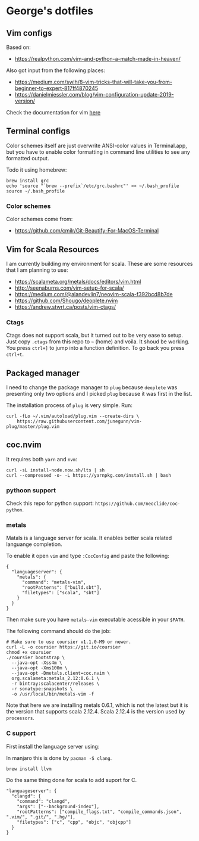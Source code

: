 # George's dotfiles

## Vim configs

Based on:
- https://realpython.com/vim-and-python-a-match-made-in-heaven/

Also got input from the following places:

- https://medium.com/swlh/8-vim-tricks-that-will-take-you-from-beginner-to-expert-817ff4870245
- https://danielmiessler.com/blog/vim-configuration-update-2019-version/

Check the documentation for vim [here](vim-doc.md)

## Terminal configs

Color schemes itself are just overwrite ANSI-color values in Terminal.app,
but you have to enable color formatting in command line utilities to see any formatted output.

Todo it using homebrew:

```
brew install grc
echo 'source "`brew --prefix`/etc/grc.bashrc"' >> ~/.bash_profile
source ~/.bash_profile
```

### Color schemes

Color schemes come from:
- https://github.com/cmilr/Git-Beautify-For-MacOS-Terminal

## Vim for Scala Resources

I am currently building my environment for scala.
These are some resources that I am planning to use:

- https://scalameta.org/metals/docs/editors/vim.html
- http://seenaburns.com/vim-setup-for-scala/
- https://medium.com/@alandevlin7/neovim-scala-f392bcd8b7de
- https://github.com/Shougo/deoplete.nvim
- https://andrew.stwrt.ca/posts/vim-ctags/

### Ctags

Ctags does not support scala, but it turned out to be very ease to setup.
Just copy `.ctags` from this repo to `~` (home) and voila.
It shoud be working.
You press `ctrl+]` to jump into a function definition.
To go back you press `ctrl+t`.

## Packaged manager

I need to change the package manager to `plug` because `deoplete` was presenting only two options
and I picked `plug` because it was first in the list.

The installation process of `plug` is very simple. Run:

```
curl -fLo ~/.vim/autoload/plug.vim --create-dirs \
    https://raw.githubusercontent.com/junegunn/vim-plug/master/plug.vim
```

## coc.nvim

It requires both `yarn` and `nvm`:

```
curl -sL install-node.now.sh/lts | sh
curl --compressed -o- -L https://yarnpkg.com/install.sh | bash
```

### pythoon support

Check this repo for python support: `https://github.com/neoclide/coc-python`.

### metals

Matals is a language server for scala.
It enables better scala related languange completion.

To enable it open `vim` and type `:CocConfig` and paste the following:

```
{
  "languageserver": {
    "metals": {
      "command": "metals-vim",
      "rootPatterns": ["build.sbt"],
      "filetypes": ["scala", "sbt"]
    }
  }
}
```
  
Then make sure you have `metals-vim` executable acessible in your `$PATH`.

The following command should do the job:

```
# Make sure to use coursier v1.1.0-M9 or newer.
curl -L -o coursier https://git.io/coursier
chmod +x coursier
./coursier bootstrap \
  --java-opt -Xss4m \
  --java-opt -Xms100m \
  --java-opt -Dmetals.client=coc.nvim \
  org.scalameta:metals_2.12:0.6.1 \
  -r bintray:scalacenter/releases \
  -r sonatype:snapshots \
  -o /usr/local/bin/metals-vim -f
```

Note that here we are installing metals 0.6.1,
which is not the latest but it is the version that supports scala 2.12.4.
Scala 2.12.4 is the version used by `processors`.

### C support

First install the language server using:

In manjaro this is done by `pacman -S clang`.

`
brew install llvm
`

Do the same thing done for scala to add suport for C.

```
"languageserver": {
  "clangd": {
    "command": "clangd",
    "args": ["--background-index"],
    "rootPatterns": ["compile_flags.txt", "compile_commands.json", ".vim/", ".git/", ".hg/"],
    "filetypes": ["c", "cpp", "objc", "objcpp"]
  }
}
```
